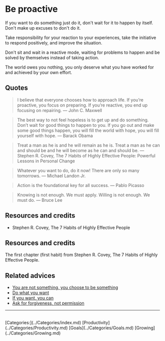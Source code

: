 # Be proactive

If you want to do something just do it, don't wait for it to happen by itself. Don't make up excuses to don't do it.

Take responsibility for your reaction to your experiences, take the initiative to respond positively, and improve the situation. 

Don't sit and wait in a reactive mode, waiting for problems to happen and be solved by themselves instead of taking action.

The world owes you nothing, you only deserve what you have worked for and achieved by your own effort.

## Quotes

> I believe that everyone chooses how to approach life. If you’re proactive, you focus on preparing. If you’re reactive, you end up focusing on repairing. 
> ― John C. Maxwell

> The best way to not feel hopeless is to get up and do something. Don’t wait for good things to happen to you. If you go out and make some good things happen, you will fill the world with hope, you will fill yourself with hope.
> ― Barack Obama

> Treat a man as he is and he will remain as he is. Treat a man as he can and should be and he will become as he can and should be.
> ― Stephen R. Covey, The 7 Habits of Highly Effective People: Powerful Lessons in Personal Change

> Whatever you want to do, do it now! There are only so many tomorrows.
> ― Michael Landon Jr.

> Action is the foundational key for all success.
> ― Pablo Picasso

> Knowing is not enough. We must apply. Willing is not enough. We must do.
> ― Bruce Lee

## Resources and credits

- Stephen R. Covey, The 7 Habits of Highly Effective People

## Resources and credits

The first chapter (first habit) from Stephen R. Covey, The 7 Habits of Highly Effective People.

## Related advices

- [You are not something, you choose to be something](../You%20are%20not%20something,%20you%20choose%20to%20be%20something/index.md)
- [Do what you want](../Do%20what%20you%20want/index.md)
- [If you want, you can](../If%20you%20want,%20you%20can/index.md)
- [Ask for forgiveness, not permission](../Ask%20for%20forgiveness,%20not%20permissio/index.md)
<hr/><br/>[Categories:](../Categories/index.md) [Productivity](../Categories/Productivity.md) [Goals](../Categories/Goals.md) [Growing](../Categories/Growing.md)